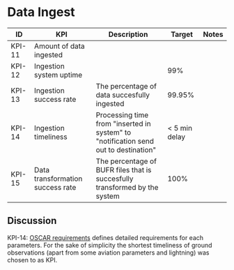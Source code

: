 # Data Ingest

|ID|KPI|Description|Target|Notes|
|---|---|---|---|---|
|KPI-11|Amount of data ingested|
|KPI-12|Ingestion system uptime||99%||
|KPI-13|Ingestion success rate|The percentage of data succesfully ingested|99.95%||
|KPI-14|Ingestion timeliness|Processing time from "inserted in system" to "notification send out to destination"|< 5 min delay||
|KPI-15|Data transformation success rate|The percentage of BUFR files that is succesfully transformed by the system|100%||

## Discussion

KPI-14: [OSCAR requirements](https://space.oscar.wmo.int/requirements) defines detailed requirements for each parameters. For the sake of simplicity the shortest timeliness of ground observations (apart from some aviation parameters and lightning) was chosen to as KPI.


